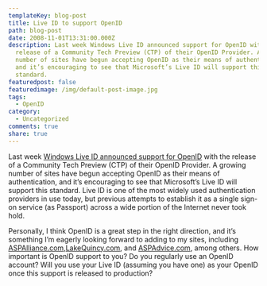 ```yaml
---
templateKey: blog-post
title: Live ID to support OpenID
path: blog-post
date: 2008-11-01T13:31:00.000Z
description: Last week Windows Live ID announced support for OpenID with the
  release of a Community Tech Preview (CTP) of their OpenID Provider. A growing
  number of sites have begun accepting OpenID as their means of authentication,
  and it’s encouraging to see that Microsoft’s Live ID will support this
  standard.
featuredpost: false
featuredimage: /img/default-post-image.jpg
tags:
  - OpenID
category:
  - Uncategorized
comments: true
share: true
---
```

Last week [Windows Live ID announced support for OpenID](http://dev.live.com/blogs/devlive/archive/2008/10/27/421.aspx) with the release of a Community Tech Preview (CTP) of their OpenID Provider. A growing number of sites have begun accepting OpenID as their means of authentication, and it’s encouraging to see that Microsoft’s Live ID will support this standard. Live ID is one of the most widely used authentication providers in use today, but previous attempts to establish it as a single sign-on service (as Passport) across a wide portion of the Internet never took hold.

Personally, I think OpenID is a great step in the right direction, and it’s something I’m eagerly looking forward to adding to my sites, including [ASPAlliance.com](http://aspalliance.com/),[LakeQuincy.com](http://lakequincy.com/), and [ASPAdvice.com](http://aspadvice.com/), among others. How important is OpenID support to you? Do you regularly use an OpenID account? Will you use your Live ID (assuming you have one) as your OpenID once this support is released to production?